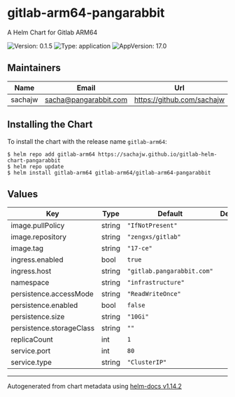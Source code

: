 # gitlab-arm64-pangarabbit

A Helm Chart for Gitlab ARM64

![Version: 0.1.5](https://img.shields.io/badge/Version-0.1.5-informational?style=flat-square)
![Type: application](https://img.shields.io/badge/Type-application-informational?style=flat-square)
![AppVersion: 17.0](https://img.shields.io/badge/AppVersion-17.0-informational?style=flat-square)

## Maintainers

| Name | Email | Url |
| ---- | ------ | --- |
| sachajw | <sacha@pangarabbit.com> | <https://github.com/sachajw> |

## Installing the Chart

To install the chart with the release name `gitlab-arm64`:

```console
$ helm repo add gitlab-arm64 https://sachajw.github.io/gitlab-helm-chart-pangarabbit
$ helm repo update
$ helm install gitlab-arm64 gitlab-arm64/gitlab-arm64-pangarabbit
```

## Values

| Key | Type | Default | Description |
|-----|------|---------|-------------|
| image.pullPolicy | string | `"IfNotPresent"` |  |
| image.repository | string | `"zengxs/gitlab"` |  |
| image.tag | string | `"17-ce"` |  |
| ingress.enabled | bool | `true` |  |
| ingress.host | string | `"gitlab.pangarabbit.com"` |  |
| namespace | string | `"infrastructure"` |  |
| persistence.accessMode | string | `"ReadWriteOnce"` |  |
| persistence.enabled | bool | `false` |  |
| persistence.size | string | `"10Gi"` |  |
| persistence.storageClass | string | `""` |  |
| replicaCount | int | `1` |  |
| service.port | int | `80` |  |
| service.type | string | `"ClusterIP"` |  |

----------------------------------------------
Autogenerated from chart metadata using [helm-docs v1.14.2](https://github.com/norwoodj/helm-docs/releases/v1.14.2)

